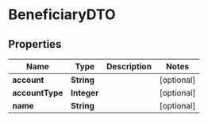 # BeneficiaryDTO

## Properties
Name | Type | Description | Notes
------------ | ------------- | ------------- | -------------
**account** | **String** |  |  [optional]
**accountType** | **Integer** |  |  [optional]
**name** | **String** |  |  [optional]
